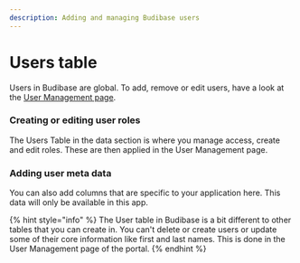 ```yaml
---
description: Adding and managing Budibase users
---
```


# Users table

Users in Budibase are global. To add, remove or edit users, have a look at the [User Management page](../admin-and-management/user-management.md).

### Creating or editing user roles

The Users Table in the data section is where you manage access, create and edit roles. These are then applied in the User Management page.

### Adding user meta data

You can also add columns that are specific to your application here. This data will only be available in this app.

{% hint style="info" %}
The User table in Budibase is a bit different to other tables that you can create in. You can't delete or create users or update some of their core information like first and last names. This is done in the User Management page of the portal.
{% endhint %}

